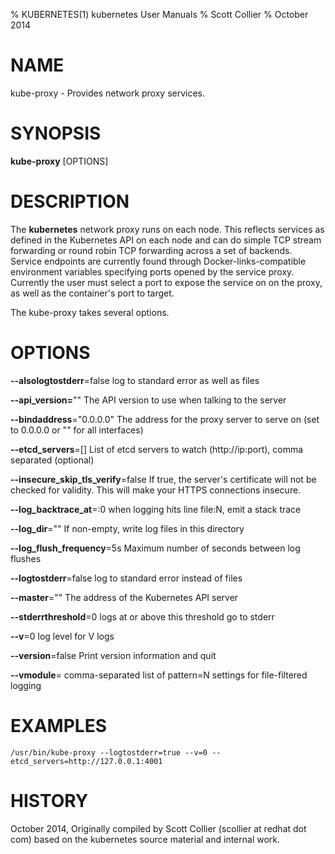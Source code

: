 % KUBERNETES(1) kubernetes User Manuals
% Scott Collier
% October 2014
# NAME
kube-proxy \- Provides network proxy services.

# SYNOPSIS
**kube-proxy** [OPTIONS]

# DESCRIPTION

The **kubernetes** network proxy runs on each node. This reflects services as defined in the Kubernetes API on each node and can do simple TCP stream forwarding or round robin TCP forwarding across a set of backends. Service endpoints are currently found through Docker-links-compatible environment variables specifying ports opened by the service proxy. Currently the user must select a port to expose the service on on the proxy, as well as the container's port to target.

The kube-proxy takes several options.

# OPTIONS
**--alsologtostderr**=false
	log to standard error as well as files

**--api_version=**""
	The API version to use when talking to the server

**--bindaddress**="0.0.0.0"
	The address for the proxy server to serve on (set to 0.0.0.0 or "" for all interfaces)

**--etcd_servers**=[]
	List of etcd servers to watch (http://ip:port), comma separated (optional)

**--insecure_skip_tls_verify**=false
	If true, the server's certificate will not be checked for validity. This will make your HTTPS connections insecure.

**--log_backtrace_at**=:0
	when logging hits line file:N, emit a stack trace

**--log_dir**=""
	If non-empty, write log files in this directory

**--log_flush_frequency**=5s
	Maximum number of seconds between log flushes

**--logtostderr**=false
	log to standard error instead of files

**--master**=""
	The address of the Kubernetes API server

**--stderrthreshold**=0
	logs at or above this threshold go to stderr

**--v**=0
	log level for V logs

**--version**=false
	Print version information and quit

**--vmodule**=
	comma-separated list of pattern=N settings for file-filtered logging


# EXAMPLES
```
/usr/bin/kube-proxy --logtostderr=true --v=0 --etcd_servers=http://127.0.0.1:4001
```
# HISTORY
October 2014, Originally compiled by Scott Collier (scollier at redhat dot com) based
 on the kubernetes source material and internal work.
